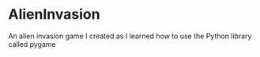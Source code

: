 # AlienInvasion
An alien invasion game I created as I learned how to use the Python library called pygame
